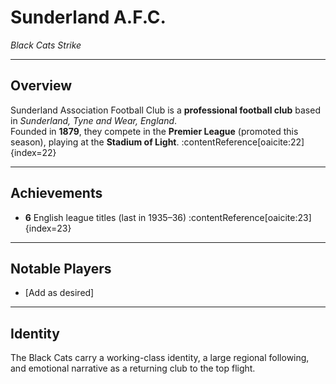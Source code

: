 # Sunderland A.F.C.

*Black Cats Strike*

---

## Overview
Sunderland Association Football Club is a **professional football club** based in *Sunderland, Tyne and Wear, England*.  
Founded in **1879**, they compete in the **Premier League** (promoted this season), playing at the **Stadium of Light**. :contentReference[oaicite:22]{index=22}

---

## Achievements
- **6** English league titles (last in 1935–36) :contentReference[oaicite:23]{index=23}

---

## Notable Players
- [Add as desired]

---

## Identity
The Black Cats carry a working-class identity, a large regional following, and emotional narrative as a returning club to the top flight.